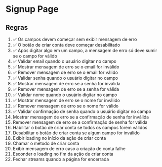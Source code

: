 # Signup Page

## Regras
1. ✅ Os campos devem começar sem exibir mensagem de erro
2. ✅ O botão de criar conta deve começar desabilitado
3. ✅ Após digitar algo em um campo, a mensagem de erro só deve sumir se o campo for válido
4. ✅ Validar email quando o usuário digitar no campo
5. ✅ Mostrar mensagem de erro se o email for inválido
6. ✅ Remover mensagem de erro se o email for válido
7. ✅ Validar senha quando o usuário digitar no campo
8. ✅ Mostrar mensagem de erro se a senha for inválida
9. ✅ Remover mensagem de erro se a senha for válida
10. ✅ Validar nome quando o usuário digitar no campo
11. ✅ Mostrar mensagem de erro se o nome for inválido
12. ✅ Remover mensagem de erro se o nome for válido
13. ✅ Validar confirmação de senha quando o usuário digitar no campo
14. Mostrar mensagem de erro se a confirmação de senha for inválida
15. Remover mensagem de erro se a confirmação de senha for válida
16. Habilitar o botão de criar conta se todos os campos forem válidos
17. Desabilitar o botão de criar conta se algum campo for inválido
18. Exibir loading no início da ação de criar conta
19. Chamar o método de criar conta
20. Exibir mensagem de erro caso a criação de conta falhe
21. Esconder o loading no fim da ação de criar conta
22. Fechar streams quando a página for encerrada